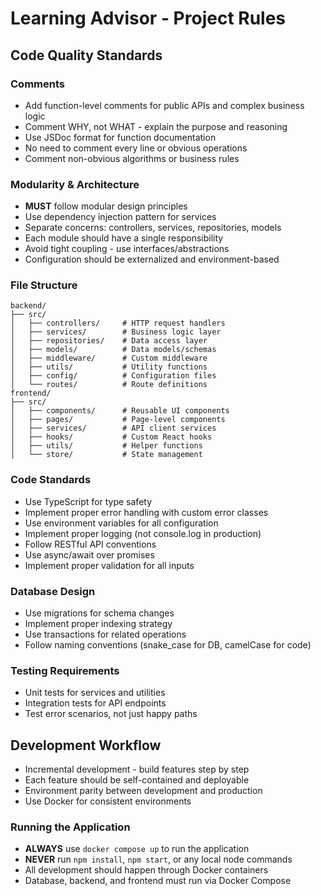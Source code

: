 # Learning Advisor - Project Rules

## Code Quality Standards

### Comments
- Add function-level comments for public APIs and complex business logic
- Comment WHY, not WHAT - explain the purpose and reasoning
- Use JSDoc format for function documentation
- No need to comment every line or obvious operations
- Comment non-obvious algorithms or business rules

### Modularity & Architecture
- **MUST** follow modular design principles
- Use dependency injection pattern for services
- Separate concerns: controllers, services, repositories, models
- Each module should have a single responsibility
- Avoid tight coupling - use interfaces/abstractions
- Configuration should be externalized and environment-based

### File Structure
```
backend/
├── src/
│   ├── controllers/     # HTTP request handlers
│   ├── services/        # Business logic layer
│   ├── repositories/    # Data access layer
│   ├── models/          # Data models/schemas
│   ├── middleware/      # Custom middleware
│   ├── utils/           # Utility functions
│   ├── config/          # Configuration files
│   └── routes/          # Route definitions
frontend/
├── src/
│   ├── components/      # Reusable UI components
│   ├── pages/           # Page-level components
│   ├── services/        # API client services
│   ├── hooks/           # Custom React hooks
│   ├── utils/           # Helper functions
│   └── store/           # State management
```

### Code Standards
- Use TypeScript for type safety
- Implement proper error handling with custom error classes
- Use environment variables for all configuration
- Implement proper logging (not console.log in production)
- Follow RESTful API conventions
- Use async/await over promises
- Implement proper validation for all inputs

### Database Design
- Use migrations for schema changes
- Implement proper indexing strategy
- Use transactions for related operations
- Follow naming conventions (snake_case for DB, camelCase for code)

### Testing Requirements
- Unit tests for services and utilities
- Integration tests for API endpoints
- Test error scenarios, not just happy paths

## Development Workflow
- Incremental development - build features step by step
- Each feature should be self-contained and deployable
- Environment parity between development and production
- Use Docker for consistent environments

### Running the Application
- **ALWAYS** use `docker compose up` to run the application
- **NEVER** run `npm install`, `npm start`, or any local node commands
- All development should happen through Docker containers
- Database, backend, and frontend must run via Docker Compose